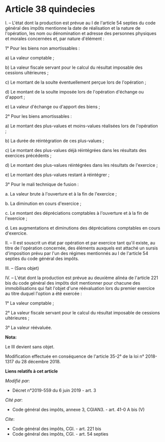 # Article 38 quindecies

I. – L'état dont la production est prévue au I de l'article 54 septies du code général des impôts mentionne la date de
réalisation et la nature de l'opération, les nom ou dénomination et adresse des personnes physiques et morales concernées et,
par nature d'élément :

1° Pour les biens non amortissables :

a) La valeur comptable ;

b) La valeur fiscale servant pour le calcul du résultat imposable des cessions ultérieures ;

c) Le montant de la soulte éventuellement perçue lors de l'opération ;

d) Le montant de la soulte imposée lors de l'opération d'échange ou d'apport ;

e) La valeur d'échange ou d'apport des biens ;

2° Pour les biens amortissables :

a) Le montant des plus-values et moins-values réalisées lors de l'opération ;

b) La durée de réintégration de ces plus-values ;

c) Le montant des plus-values déjà réintégrées dans les résultats des exercices précédents ;

d) Le montant des plus-values réintégrées dans les résultats de l'exercice ;

e) Le montant des plus-values restant à réintégrer ;

3° Pour le mali technique de fusion :

a. La valeur brute à l'ouverture et à la fin de l'exercice ;

b. La diminution en cours d'exercice ;

c. Le montant des dépréciations comptables à l'ouverture et à la fin de l'exercice ;

d. Les augmentations et diminutions des dépréciations comptables en cours d'exercice.

II. – Il est souscrit un état par opération et par exercice tant qu'il existe, au titre de l'opération concernée, des
éléments auxquels est attaché un sursis d'imposition prévu par l'un des régimes mentionnés au I de l'article 54 septies du
code général des impôts.

III. – (Sans objet)

IV. – L'état dont la production est prévue au deuxième alinéa de l'article 221 bis du code général des impôts doit mentionner
pour chacune des immobilisations qui fait l'objet d'une réévaluation lors du premier exercice au titre duquel l'option a été
exercée :

1° La valeur comptable ;

2° La valeur fiscale servant pour le calcul du résultat imposable de cessions ultérieures ;

3° La valeur réévaluée.

**Nota:**

Le III devient sans objet.

Modification effectuée en conséquence de l'article 35-2° de la loi n° 2018-1317 du 28 décembre 2018.

**Liens relatifs à cet article**

_Modifié par_:

  - Décret n°2019-559 du 6 juin 2019 - art. 3

_Cité par_:

  - Code général des impôts, annexe 3, CGIAN3. - art. 41-0 A bis (V)

_Cite_:

  - Code général des impôts, CGI. - art. 221 bis
  - Code général des impôts, CGI. - art. 54 septies
